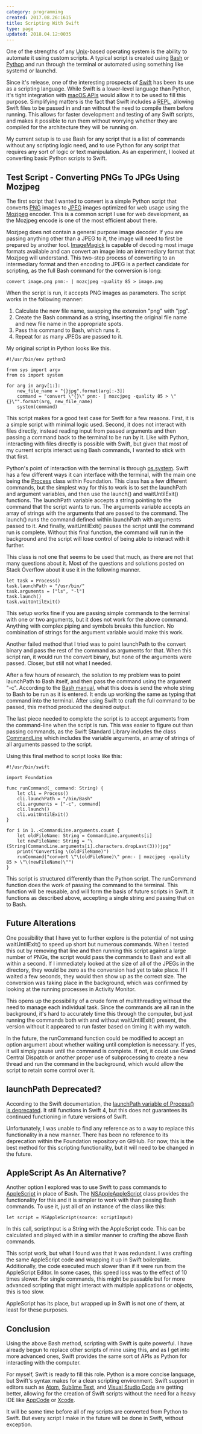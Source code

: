 ```yaml
---
category: programming
created: 2017.08.26:1615
title: Scripting With Swift
type: page
updated: 2018.04.12:0035
---
```


One of the strengths of any [Unix](https://en.wikipedia.org/wiki/Unix)-based operating system is the ability to automate it using custom scripts. A typical script is created using [Bash](https://en.wikipedia.org/wiki/Bash_(Unix_shell)) or [Python](https://en.wikipedia.org/wiki/Python_(programming_language)) and run through the terminal or automated using something like systemd or launchd.

Since it's release, one of the interesting prospects of [Swift](https://en.wikipedia.org/wiki/Swift_(programming_language)) has been its use as a scripting language. While Swift is a lower-level language than Python, it's tight integration with [macOS APIs](https://developer.apple.com/documentation/) would allow it to be used to fill this purpose. Simplifying matters is the fact that Swift includes a [REPL](https://en.wikipedia.org/wiki/Read–eval–print_loop), allowing Swift files to be passed in and ran without the need to compile them before running. This allows for faster development and testing of any Swift scripts, and makes it possible to run them without worrying whether they are compiled for the architecture they will be running on.

My current setup is to use Bash for any script that is a list of commands without any scripting logic need, and to use Python for any script that requires any sort of logic or text manipulation. As an experiment, I looked at converting basic Python scripts to Swift.

## Test Script - Converting PNGs To JPGs Using Mozjpeg

The first script that I wanted to convert is a simple Python script that converts [PNG](https://en.wikipedia.org/wiki/Portable_Network_Graphics) images to [JPEG](https://en.wikipedia.org/wiki/JPEG) images optimized for web usage using the [Mozjpeg](https://github.com/mozilla/mozjpeg) encoder. This is a common script I use for web development, as the Mozjpeg encode is one of the most efficient about there.

Mozjpeg does not contain a general purpose image decoder. If you are passing anything other than a JPEG to it, the image will need to first be prepared by another tool. [ImageMagick](https://en.m.wikipedia.org/wiki/ImageMagick) is capable of decoding most image formats available and can convert an image into an intermediary format that Mozjpeg will understand. This two-step process of converting to an intermediary format and then encoding to JPEG is a perfect candidate for scripting, as the full Bash command for the conversion is long:

	convert image.png pnm:- | mozcjpeg -quality 85 > image.png

When the script is run, it accepts PNG images as parameters. The script works in the following manner:

1. Calculate the new file name, swapping the extension "png" with "jpg".
2. Create the Bash command as a string, inserting the original file name and new file name in the appropriate spots.
3. Pass this command to Bash, which runs it.
4. Repeat for as many JPEGs are passed to it.

My original script in Python looks like this.

	#!/usr/bin/env python3
	
	from sys import argv
	from os import system
	
	for arg in argv[1:]:
		new_file_name = "{}jpg".format(arg[:-3])
		command = "convert \"{}\" pnm:- | mozcjpeg -quality 85 > \"{}\"".format(arg, new_file_name)
		system(command)

This script makes for a good test case for Swift for a few reasons. First, it is a simple script with minimal logic used. Second, it does not interact with files directly, instead reading input from passed arguments and then passing a command back to the terminal to be run by it. Like with Python, interacting with files directly is possible with Swift, but given that most of my current scripts interact using Bash commands, I wanted to stick with that first.

Python's point of interaction with the terminal is through [os.system](https://docs.python.org/3.5/library/os.html#os.system). Swift has a few different ways it can interface with the terminal, with the main one being the [Process](https://developer.apple.com/documentation/foundation/process) class within Foundation. This class has a few different commands, but the simplest way for this to work is to set the launchPath and argument variables, and then use the launch() and waitUntilExit() functions. The launchPath variable accepts a string pointing to the command that the script wants to run. The arguments variable accepts an array of strings with the arguments that are passed to the command. The launch() runs the command defined within launchPath with arguments passed to it. And finally, waitUntilExit() pauses the script until the command run is complete. Without this final function, the command will run in the background and the script will lose control of being able to interact with it further.

This class is not one that seems to be used that much, as there are not that many questions about it. Most of the questions and solutions posted on Stack Overflow about it use it in the following manner.

	let task = Process()
	task.launchPath = "/usr/bin/"
	task.arguments = ["ls", "-l"]
	task.launch()
	task.waitUntilExit()

This setup works fine if you are passing simple commands to the terminal with one or two arguments, but it does not work for the above command. Anything with complex piping and symbols breaks this function. No combination of strings for the argument variable would make this work.

Another failed method that I tried was to point launchPath to the convert binary and pass the rest of the command as arguments for that. When this script ran, it would run the convert binary, but none of the arguments were passed. Closer, but still not what I needed.

After a few hours of research, the solution to my problem was to point launchPath to Bash itself, and then pass the command using the argument "-c". According to the [Bash manual](https://www.gnu.org/software/bash/manual/bash.html), what this does is send the whole string to Bash to be run as it is entered. It ends up working the same as typing that command into the terminal. After using Swift to craft the full command to be passed, this method produced the desired output.

The last piece needed to complete the script is to accept arguments from the command-line when the script is run. This was easier to figure out than passing commands, as the Swift Standard Library includes the class [CommandLine](https://developer.apple.com/documentation/swift/commandline) which includes the variable arguments, an array of strings of all arguments passed to the script.

Using this final method to script looks like this:

	#!/usr/bin/swift
	
	import Foundation
	
	func runCommand(_ command: String) {
		let cli = Process()
		cli.launchPath = "/bin/Bash"
		cli.arguments = ["-c", command]
		cli.launch()
		cli.waitUntilExit()
	}
	
	for i in 1..<CommandLine.arguments.count {
		let oldFileName: String = CommandLine.arguments[i]
		let newFileName: String = "\(String(CommandLine.arguments[i].characters.dropLast(3)))jpg"
		print("Converting \(oldFileName)")
		runCommand("convert \"\(oldFileName)\" pnm:- | mozcjpeg -quality 85 > \"\(newFileName)\"")
	}

This script is structured differently than the Python script. The runCommand function does the work of passing the command to the terminal. This function will be reusable, and will form the basis of future scripts in Swift. It functions as described above, accepting a single string and passing that on to Bash.

## Future Alterations

One possibility that I have yet to further explore is the potential of not using waitUntilExit() to speed up short but numerous commands. When I tested this out by removing that line and then running this script against a large number of PNGs, the script would pass the commands to Bash and exit all within a second. If I immediately looked at the size of all of the JPEGs in the directory, they would be zero as the conversion had yet to take place. If I waited a few seconds, they would then show up as the correct size. The conversion was taking place in the background, which was confirmed by looking at the running processes in Activity Monitor.

This opens up the possibility of a crude form of multithreading without the need to manage each individual task. Since the commands are all ran in the background, it's hard to accurately time this through the computer, but just running the commands both with and without waitUntilExit() present, the version without it appeared to run faster based on timing it with my watch.

In the future, the runCommand function could be modified to accept an option argument about whether waiting until completion is necessary. If yes, it will simply pause until the command is complete. If not, it could use Grand Central Dispatch or another proper use of subprocessing to create a new thread and run the command in the background, which would allow the script to retain some control over it.

## launchPath Deprecated?

According to the Swift documentation, the [launchPath variable of Process() is deprecated](https://developer.apple.com/documentation/foundation/process). It still functions in Swift 4, but this does not guarantees its continued functioning in future versions of Swift.

Unfortunately, I was unable to find any reference as to a way to replace this functionality in a new manner. There has been no reference to its deprecation within the Foundation repository on GitHub. For now, this is the best method for this scripting functionality, but it will need to be changed in the future.

## AppleScript As An Alternative?

Another option I explored was to use Swift to pass commands to [AppleScript](https://en.wikipedia.org/wiki/AppleScript) in place of Bash. The [NSAppleAppleScript](https://developer.apple.com/documentation/foundation/nsapplescript) class provides the functionality for this and it is simpler to work with than passing Bash commands. To use it, just all of an instance of the class like this:

	let script = NSAppleScript(source: scriptInput)

In this call, scriptInput is a String with the AppleScript code. This can be calculated and played with in a similar manner to crafting the above Bash commands.

This script work, but what I found was that it was redundant. I was crafting the same AppleScript code and wrapping it up in Swift boilerplate. Additionally, the code executed much slower than if it were run from the AppleScript Editor. In some cases, this speed loss was to the effect of 10 times slower. For single commands, this might be passable but for more advanced scripting that might interact with multiple applications or objects, this is too slow.

AppleScript has its place, but wrapped up in Swift is not one of them, at least for these purposes.

## Conclusion

Using the above Bash method, scripting with Swift is quite powerful. I have already begun to replace other scripts of mine using this, and as I get into more advanced ones, Swift provides the same sort of APIs as Python for interacting with the computer.

For myself, Swift is ready to fill this role. Python is a more concise language, but Swift's syntax makes for a clean scripting environment. Swift support in editors such as [Atom](https://atom.io), [Sublime Text](https://www.sublimetext.com), and [Visual Studio Code](https://code.visualstudio.com) are getting better, allowing for the creation of Swift scripts without the need for a heavy IDE like [AppCode](http://www.jetbrains.com/objc) or [Xcode](https://developer.apple.com/xcode).

It will be some time before all of my scripts are converted from Python to Swift. But every script I make in the future will be done in Swift, without exception.
